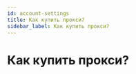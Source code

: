 ```yaml
---
id: account-settings
title: Как купить прокси?
sidebar_label: Как купить прокси?
---
```

# Как купить прокси?
